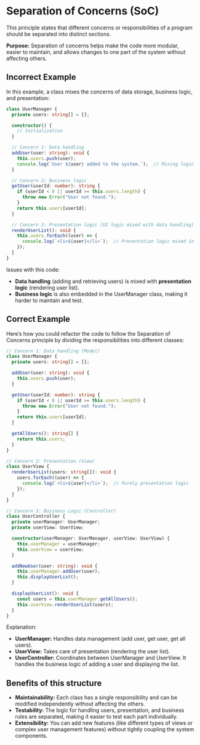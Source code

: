# Separation of Concerns (SoC)

This principle states that different concerns or responsibilities of a program should be separated into distinct sections.

**Purpose:** Separation of concerns helps make the code more modular, easier to maintain, and allows changes to one part of the system without affecting others.

## Incorrect Example

In this example, a class mixes the concerns of data storage, business logic, and presentation:

```ts
class UserManager {
  private users: string[] = [];

  constructor() {
    // Initialization
  }

  // Concern 1: Data handling
  addUser(user: string): void {
    this.users.push(user);
    console.log(`User ${user} added to the system.`);  // Mixing logic with UI
  }

  // Concern 2: Business logic
  getUser(userId: number): string {
    if (userId < 0 || userId >= this.users.length) {
      throw new Error("User not found.");
    }
    return this.users[userId];
  }

  // Concern 3: Presentation logic (UI logic mixed with data handling)
  renderUserList(): void {
    this.users.forEach((user) => {
      console.log(`<li>${user}</li>`);  // Presentation logic mixed in
    });
  }
}
```

Issues with this code:
- **Data handling** (adding and retrieving users) is mixed with **presentation logic** (rendering user list).
- **Business logic** is also embedded in the UserManager class, making it harder to maintain and test.


## Correct Example

Here’s how you could refactor the code to follow the Separation of Concerns principle by dividing the responsibilities into different classes:

```ts
// Concern 1: Data handling (Model)
class UserManager {
  private users: string[] = [];

  addUser(user: string): void {
    this.users.push(user);
  }

  getUser(userId: number): string {
    if (userId < 0 || userId >= this.users.length) {
      throw new Error("User not found.");
    }
    return this.users[userId];
  }

  getAllUsers(): string[] {
    return this.users;
  }
}

// Concern 2: Presentation (View)
class UserView {
  renderUserList(users: string[]): void {
    users.forEach((user) => {
      console.log(`<li>${user}</li>`);  // Purely presentation logic
    });
  }
}

// Concern 3: Business Logic (Controller)
class UserController {
  private userManager: UserManager;
  private userView: UserView;

  constructor(userManager: UserManager, userView: UserView) {
    this.userManager = userManager;
    this.userView = userView;
  }

  addNewUser(user: string): void {
    this.userManager.addUser(user);
    this.displayUserList();
  }

  displayUserList(): void {
    const users = this.userManager.getAllUsers();
    this.userView.renderUserList(users);
  }
}
```

Explanation:
- **UserManager:** Handles data management (add user, get user, get all users).
- **UserView:** Takes care of presentation (rendering the user list).
- **UserController:** Coordinates between UserManager and UserView. It handles the business logic of adding a user and displaying the list.

## Benefits of this structure

- **Maintainability:** Each class has a single responsibility and can be modified independently without affecting the others.
- **Testability:** The logic for handling users, presentation, and business rules are separated, making it easier to test each part individually.
- **Extensibility:** You can add new features (like different types of views or complex user management features) without tightly coupling the system components.